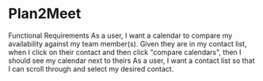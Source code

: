 # Plan2Meet
 
Functional Requirements
As a user, I want a calendar to compare my availability against my team member(s).
Given they are in my contact list, when I click on their contact and then click "compare calendars", then I should see my calendar next to theirs 
As a user, I want a contact list so that I can scroll through and select my desired contact.